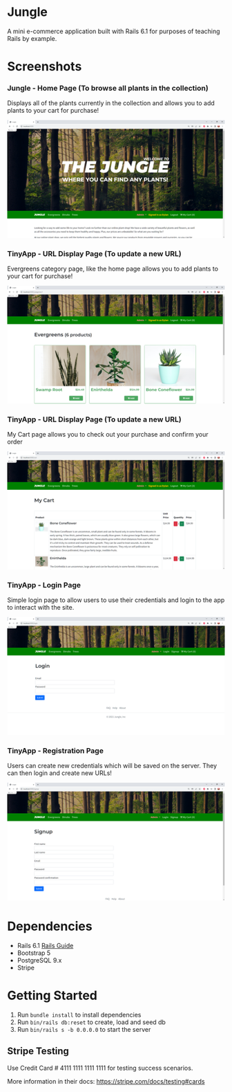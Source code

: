# Jungle

A mini e-commerce application built with Rails 6.1 for purposes of teaching Rails by example.

# Screenshots

### Jungle - Home Page (To browse all plants in the collection)

Displays all of the plants currently in the collection and allows you to add plants to your cart for purchase!

!["Screenshot of home page (To browse all plants in the collection)!"](https://github.com/dburnham1212/jungle/blob/master/public/screenshots/Jungle_homepage.png)

### TinyApp - URL Display Page (To update a new URL)

Evergreens category page, like the home page allows you to add plants to your cart for purchase!

!["Screenshot of evergreens page (display evergreens category)!"](https://github.com/dburnham1212/jungle/blob/master/public/screenshots/Evergreens_page.png)

### TinyApp - URL Display Page (To update a new URL)

My Cart page allows you to check out your purchase and confirm your order

!["My cart page!"](https://github.com/dburnham1212/jungle/blob/master/public/screenshots/My_Cart_Page.png)

### TinyApp - Login Page

Simple login page to allow users to use their credentials and login to the app to interact with the site.

!["Screenshot of login page!"](https://github.com/dburnham1212/jungle/blob/master/public/screenshots/Login_Page.png)

### TinyApp - Registration Page

Users can create new credentials which will be saved on the server. They can then login and create new URLs!

!["Screenshot of registration page!"](https://github.com/dburnham1212/jungle/blob/master/public/screenshots/Signup_page.png)

# Dependencies

- Rails 6.1 [Rails Guide](http://guides.rubyonrails.org/v6.1/)
- Bootstrap 5
- PostgreSQL 9.x
- Stripe

# Getting Started

1. Run `bundle install` to install dependencies
4. Run `bin/rails db:reset` to create, load and seed db
8. Run `bin/rails s -b 0.0.0.0` to start the server

## Stripe Testing

Use Credit Card # 4111 1111 1111 1111 for testing success scenarios.

More information in their docs: <https://stripe.com/docs/testing#cards>
